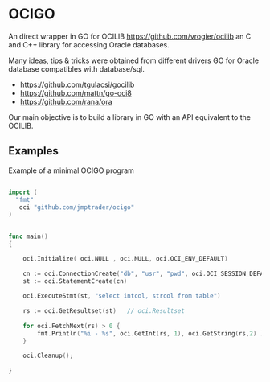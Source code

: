 # OCIGO

An direct wrapper in GO for OCILIB https://github.com/vrogier/ocilib an C and C++ library for accessing Oracle databases.

Many ideas, tips & tricks were obtained from different drivers GO for Oracle database compatibles with database/sql.

- https://github.com/tgulacsi/gocilib 
- https://github.com/mattn/go-oci8  
- https://github.com/rana/ora



Our main objective is to build a library in GO with an API equivalent to the OCILIB.

## Examples

Example of a minimal OCIGO program

```GO

import (
  "fmt"
   oci "github.com/jmptrader/ocigo"
)

 
func main()
{

    oci.Initialize( oci.NULL , oci.NULL, oci.OCI_ENV_DEFAULT)
 
    cn := oci.ConnectionCreate("db", "usr", "pwd", oci.OCI_SESSION_DEFAULT)     // oci.Connection
    st := oci.StatementCreate(cn)                                               // oci.Statement
 
    oci.ExecuteStmt(st, "select intcol, strcol from table")
 
    rs := oci.GetResultset(st)   // oci.Resultset
 
    for oci.FetchNext(rs) > 0 {
        fmt.Println("%i - %s", oci.GetInt(rs, 1), oci.GetString(rs,2) )
    }
 
    oci.Cleanup();
 
}
```
